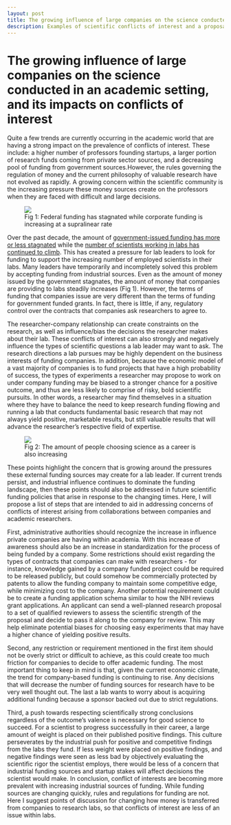 ```yaml
---
layout: post
title: The growing influence of large companies on the science conducted in an academic setting, and its impacts on conflicts of interest.
description: Examples of scientific conflicts of interest and a proposal to improve the situation.
---
```

# The growing influence of large companies on the science conducted in an academic setting, and its impacts on conflicts of interest

Quite a few trends are currently occurring in the academic world that are having a strong impact on the prevalence of conflicts of interest.
These include: a higher number of professors founding startups, a larger portion of research funds coming from private sector sources, and a decreasing pool of funding from government sources.However, the rules governing the regulation of money and the current philosophy of valuable research have not evolved as rapidly. A growing concern within the scientific community is the increasing pressure these money sources create on the professors when they are faced with difficult and large decisions.

<figure>
<img src="https://i.imgur.com/fxGw87Q.jpg">
<figcaption>
Fig 1: Federal funding has stagnated while corporate funding is increasing at a supralinear rate
</figcaption>
</figure>

Over the past decade, the amount of [government-issued funding has more or less stagnated](http://www.sciencemag.org/news/2017/03/data-check-us-government-share-basic-research-funding-falls-below-50) while the [number of scientists working in labs has continued to climb](https://www.nature.com/news/the-future-of-the-postdoc-1.17253). This has created a pressure for lab leaders to look for funding to support the increasing number of employed scientists in their labs. Many leaders have temporarily and incompletely solved this problem by accepting funding from industrial sources. Even as the amount of money issued by the government stagnates, the amount of money that companies are providing to labs steadily increases (Fig 1). However, the terms of funding that companies issue are very different than the terms of funding for government funded grants. In fact, there is little, if any, regulatory control over the contracts that companies ask researchers to agree to.

The researcher-company relationship can create constraints on the research, as well as influence/bias the decisions the researcher makes about their lab. These conflicts of interest can also strongly and negatively influence the types of scientific questions a lab leader may want to ask. The research directions a lab pursues may be highly dependent on the business interests of funding companies. In addition, because the economic model of a vast majority of companies is to fund projects that have a high probability of success, the types of experiments a researcher may propose to work on under company funding may be biased to a stronger chance for a positive outcome, and thus are less likely to comprise of risky, bold scientific pursuits. In other words, a researcher may find themselves in a situation where they have to balance the need to keep research funding flowing and running a lab that conducts fundamental basic research that may not always yield positive, marketable results, but still valuable results that will advance the researcher’s respective field of expertise.

<figure>
<img src="https://i.imgur.com/KbSSQ5x.png">
<figcaption>
Fig 2: The amount of people choosing science as a career is also increasing
</figcaption>
</figure>

These points highlight the concern that is growing around the pressures these external funding sources may create for a lab leader. If current trends persist, and industrial influence continues to dominate the funding landscape, then these points should also be addressed in future scientific funding policies that arise in response to the changing times. Here, I will propose a list of steps that are intended to aid in addressing concerns of conflicts of interest arising from collaborations between companies and academic researchers.

First, administrative authorities should recognize the increase in influence private companies are having within academia. With this increase of awareness should also be an increase in standardization for the process of being funded by a company. Some restrictions should exist regarding the types of contracts that companies can make with researchers - for instance, knowledge gained by a company funded project could be required to be released publicly, but could somehow be commercially protected by patents to allow the funding company to maintain some competitive edge, while minimizing cost to the company. Another potential requirement could be to create a funding application schema similar to how the NIH reviews grant applications. An applicant can send a well-planned research proposal to a set of qualified reviewers to assess the scientific strength of the proposal and decide to pass it along to the company for review. This may help eliminate potential biases for choosing easy experiments that may have a higher chance of yielding positive results.

Second, any restriction or requirement mentioned in the first item should not be overly strict or difficult to achieve, as this could create too much friction for companies to decide to offer academic funding. The most important thing to keep in mind is that, given the current economic climate, the trend for company-based funding is continuing to rise. Any decisions that will decrease the number of funding sources for research have to be very well thought out. The last a lab wants to worry about is acquiring additional funding because a sponsor backed out due to strict regulations.

Third, a push towards respecting scientifically strong conclusions regardless of the outcome’s valence is necessary for good science to succeed. For a scientist to progress successfully in their career, a large amount of weight is placed on their published positive findings. This culture perseverates by the industrial push for positive and competitive findings from the labs they fund. If less weight were placed on positive findings, and negative findings were seen as less bad by objectively evaluating the scientific rigor the scientist employs, there would be less of a concern that industrial funding sources and startup stakes will affect decisions the scientist would make.
In conclusion, conflict of interests are becoming more prevalent with increasing industrial sources of funding. While funding sources are changing quickly, rules and regulations for funding are not. Here I suggest points of discussion for changing how money is transferred from companies to research labs, so that conflicts of interest are less of an issue within labs.
